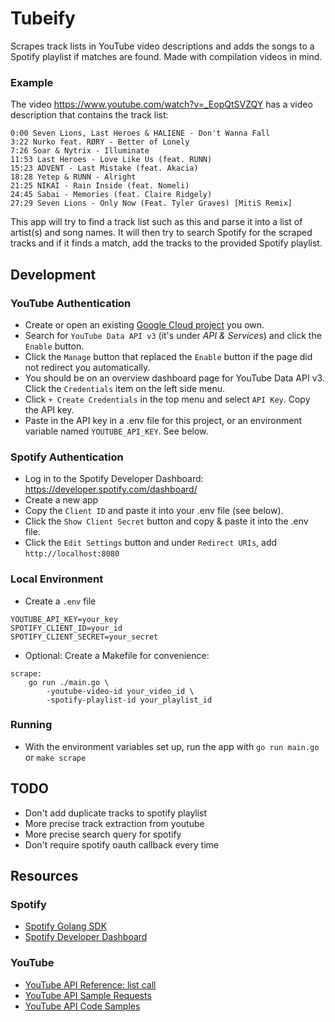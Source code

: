 # Tubeify

Scrapes track lists in YouTube video descriptions and adds the songs to a Spotify playlist if matches are found.
Made with compilation videos in mind.

### Example

The video https://www.youtube.com/watch?v=_EopQtSVZQY has a video description that contains the track list:
```
0:00 Seven Lions, Last Heroes & HALIENE - Don't Wanna Fall
3:22 Nurko feat. RØRY - Better of Lonely
7:26 Soar & Nytrix - Illuminate
11:53 Last Heroes - Love Like Us (feat. RUNN)
15:23 ADVENT - Last Mistake (feat. Akacia)
18:28 Yetep & RUNN - Alright
21:25 NIKAI - Rain Inside (feat. Nomeli)
24:45 Sabai - Memories (feat. Claire Ridgely)
27:29 Seven Lions - Only Now (Feat. Tyler Graves) [MitiS Remix]
```
This app will try to find a track list such as this and parse it into a list of artist(s) and song names.
It will then try to search Spotify for the scraped tracks and if it finds a match, add the tracks to the provided Spotify playlist. 

## Development

### YouTube Authentication

- Create or open an existing [Google Cloud project](https://console.cloud.google.com/) you own.
- Search for `YouTube Data API v3` (it's under _API & Services_) and click the `Enable` button.
- Click the `Manage` button that replaced the `Enable` button if the page did not redirect you automatically.
- You should be on an overview dashboard page for YouTube Data API v3. Click the `Credentials` item on the left side menu.
- Click `+ Create Credentials` in the top menu and select `API Key`. Copy the API key.
- Paste in the API key in a .env file for this project, or an environment variable named `YOUTUBE_API_KEY`. See below.

### Spotify Authentication

- Log in to the Spotify Developer Dashboard: https://developer.spotify.com/dashboard/
- Create a new app
- Copy the `Client ID` and paste it into your .env file (see below).
- Click the `Show Client Secret` button and copy & paste it into the .env file.
- Click the `Edit Settings` button and under `Redirect URIs`, add `http://localhost:8080`

### Local Environment

- Create a `.env` file

```
YOUTUBE_API_KEY=your_key
SPOTIFY_CLIENT_ID=your_id
SPOTIFY_CLIENT_SECRET=your_secret
```

- Optional: Create a Makefile for convenience:

```
scrape:
	go run ./main.go \
		-youtube-video-id your_video_id \
		-spotify-playlist-id your_playlist_id
``` 

### Running

- With the environment variables set up, run the app with `go run main.go` or `make scrape`

## TODO

- Don't add duplicate tracks to spotify playlist
- More precise track extraction from youtube
- More precise search query for spotify
- Don't require spotify oauth callback every time

## Resources

### Spotify
- [Spotify Golang SDK](https://github.com/zmb3/spotify)
- [Spotify Developer Dashboard](https://developer.spotify.com/dashboard/login)

### YouTube
- [YouTube API Reference: list call](https://developers.google.com/youtube/v3/docs/channels/list?apix_params=%7B%22part%22%3A%5B%22snippet%2CcontentDetails%2Cstatistics%22%5D%2C%22id%22%3A%5B%22UC_x5XG1OV2P6uZZ5FSM9Ttw%22%5D%7D)
- [YouTube API Sample Requests](https://developers.google.com/youtube/v3/sample_requests)
- [YouTube API Code Samples](https://developers.google.com/youtube/v3/code_samples/go)
